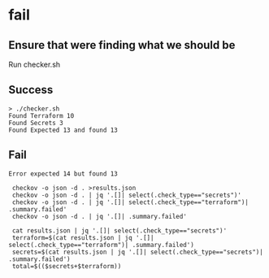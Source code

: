 
# fail

## Ensure that were finding what we should be

Run checker.sh

## Success

```build
> ./checker.sh
Found Terraform 10
Found Secrets 3
Found Expected 13 and found 13
```

## Fail

```Error expected 14 but found 13```

```data
 checkov -o json -d . >results.json
 checkov -o json -d . | jq '.[]| select(.check_type=="secrets")'
 checkov -o json -d . | jq '.[]| select(.check_type=="terraform")| .summary.failed'
 checkov -o json -d . | jq '.[]| .summary.failed'

 cat results.json | jq '.[]| select(.check_type=="secrets")'
 terraform=$(cat results.json | jq '.[]| select(.check_type=="terraform")| .summary.failed')
 secrets=$(cat results.json | jq '.[]| select(.check_type=="secrets")| .summary.failed')
 total=$(($secrets+$terraform))
```
